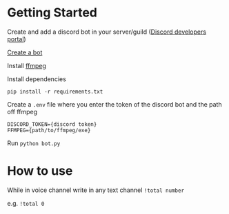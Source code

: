 # Getting Started

Create and add a discord bot in your server/guild ([Discord developers portal](https://discord.com/developers/applications))

[Create a bot](https://www.freecodecamp.org/news/create-a-discord-bot-with-python/)


Install [ffmpeg](https://www.ffmpeg.org/)

Install dependencies

`pip install -r requirements.txt`

Create a `.env` file where you enter the token of the discord bot and the path off ffmpeg
```
DISCORD_TOKEN={discord token}
FFMPEG={path/to/ffmpeg/exe}

```

Run `python bot.py` 

# How to use
While in voice channel write in any text channel `!total number` 

e.g.
`!total 0` 